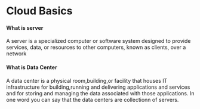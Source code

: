 # Cloud Basics
#### What is server
A server is a specialized computer or software system designed to provide services, data, or resources to other computers, known as clients, over a network

#### What is Data Center
A data center is a physical room,building,or facility that houses IT infrastructure for building,running and delivering applications and services and for storing and managing the data associated with those applications.
In one word you can say that the data centers are collectionn of servers.

